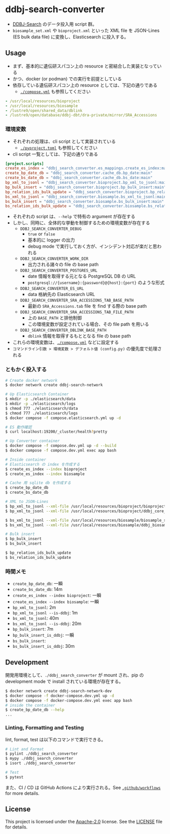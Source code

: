 # ddbj-search-converter

- [DDBJ-Search](https://ddbj.nig.ac.jp) のデータ投入用 script 群。
- `biosample_set.xml` や `bioproject.xml` といった XML file を JSON-Lines (ES bulk data file) に変換し、Elasticsearch に投入する。

## Usage

- まず、基本的に遺伝研スパコン上の resource と密結合した実装となっている
- かつ、docker (or podman) での実行を前提としている
- 依存している遺伝研スパコン上の resource としては、下記の通りである
  - [`./compose.yml`](./compose.yml) も参照してください

```yaml
- /usr/local/resources/bioproject
- /usr/local/resources/biosample
- /lustre9/open/shared_data/dblink
- /lustre9/open/database/ddbj-dbt/dra-private/mirror/SRA_Accessions
```

### 環境変数

- それぞれの処理は、cli script として実装されている
  - [`./pyproject.toml`](./pyproject.toml) も参照してください
- cli script 一覧としては、下記の通りである

```toml
[project.scripts]
create_es_index = "ddbj_search_converter.es_mappings.create_es_index:main"
create_bp_date_db = "ddbj_search_converter.cache_db.bp_date:main"
create_bs_date_db = "ddbj_search_converter.cache_db.bs_date:main"
bp_xml_to_jsonl = "ddbj_search_converter.bioproject.bp_xml_to_jsonl:main"
bp_bulk_insert = "ddbj_search_converter.bioproject.bp_bulk_insert:main"
bp_relation_ids_bulk_update = "ddbj_search_converter.bioproject.bp_relation_ids_bulk_update:main"
bs_xml_to_jsonl = "ddbj_search_converter.biosample.bs_xml_to_jsonl:main"
bs_bulk_insert = "ddbj_search_converter.biosample.bs_bulk_insert:main"
bs_relation_ids_bulk_update = "ddbj_search_converter.biosample.bs_relation_ids_bulk_update:main"
```

- それぞれの script は、`--help` で特有の argument が存在する
- しかし、同時に、全体的な挙動を制御するための環境変数が存在する
  - `DDBJ_SEARCH_CONVERTER_DEBUG`
    - `true` or `false`
    - 基本的に logger の出力
    - debug mode で実行しておく方が、インシデント対応が楽だと思われる
  - `DDBJ_SEARCH_CONVERTER_WORK_DIR`
    - 出力される諸々の file の base path
  - `DDBJ_SEARCH_CONVERTER_POSTGRES_URL`
    - date 情報を取得する元となる PostgreSQL DB の URL
    - `postgresql://{username}:{password}@{host}:{port}` のような形式
  - `DDBJ_SEARCH_CONVERTER_ES_URL`
    - data 格納先の Elasticsearch URL
  - `DDBJ_SEARCH_CONVERTER_SRA_ACCESSIONS_TAB_BASE_PATH`
    - 最新の `SRA_Accessions.tab` file を find する際の base path
  - `DDBJ_SEARCH_CONVERTER_SRA_ACCESSIONS_TAB_FILE_PATH`
    - 上の `BASE_PATH` と排他制御
    - この環境変数が設定されている場合、その file path を用いる
  - `DDBJ_SEARCH_CONVERTER_DBLINK_BASE_PATH`
    - `dblink` 情報を取得するもととなる file の base path
- これらの環境変数は、[`./compose.yml`](./compose.yml) などに設定する
- `コマンドライン引数 > 環境変数 > デフォルト値 (config.py)` の優先度で処理される

### ともかく投入する

```bash
# Create docker network
$ docker network create ddbj-search-network

# Up Elasticsearch Container
$ mkdir -p ./elasticsearch/data
$ mkdir -p ./elasticsearch/logs
$ chmod 777 ./elasticsearch/data
$ chmod 777 ./elasticsearch/logs
$ docker compose -f compose.elasticsearch.yml up -d

# ES 動作確認
$ curl localhost:19200/_cluster/health?pretty

# Up Converter container
$ docker compose -f compose.dev.yml up -d --build
$ docker compose -f compose.dev.yml exec app bash

# Inside container
# Elasticsearch の index を作成する
$ create_es_index --index bioproject
$ create_es_index --index biosample

# Cache 用 sqlite db を作成する
$ create_bp_date_db
$ create_bs_date_db

# XML to JSON-Lines
$ bp_xml_to_jsonl --xml-file /usr/local/resources/bioproject/bioproject.xml
$ bp_xml_to_jsonl --xml-file /usr/local/resources/bioproject/ddbj_core_bioproject.xml --is-ddbj

$ bs_xml_to_jsonl --xml-file /usr/local/resources/biosample/biosample_set.xml.gz
$ bs_xml_to_jsonl --xml-file /usr/local/resources/biosample/ddbj_biosample_set.xml.gz --is-ddbj --use-existing-tmp-dir

# Bulk insert
$ bp_bulk_insert
$ bs_bulk_insert

$ bp_relation_ids_bulk_update
$ bs_relation_ids_bulk_update
```

### 時間メモ

- `create_bp_date_db`: 一瞬
- `create_bs_date_db`: 14m
- `create_es_index --index bioproject`: 一瞬
- `create_es_index --index biosample`: 一瞬
- `bp_xml_to_jsonl`: 2m
- `bp_xml_to_jsonl --is-ddbj`: 1m
- `bs_xml_to_jsonl`: 40m
- `bs_xml_to_jsonl --is-ddbj`: 20m
- `bp_bulk_insert`: 7m
- `bp_bulk_insert_is_ddbj`: 一瞬
- `bs_bulk_insert`:
- `bs_bulk_insert_is_ddbj`: 30m

## Development

開発用環境として、`./ddbj_search_converter` が mount され、pip の development mode で install されている環境が存在する。

```bash
$ docker network create ddbj-search-network-dev
$ docker compose -f docker-compose.dev.yml up -d
$ docker compose -f docker-compose.dev.yml exec app bash
# inside the container
$ create_bp_date_db --help
...
```

### Linting, Formatting and Testing

lint, format, test は以下のコマンドで実行できる。

```bash
# Lint and Format
$ pylint ./ddbj_search_converter
$ mypy ./ddbj_search_converter
$ isort ./ddbj_search_converter

# Test
$ pytest
```

また、CI / CD は GitHub Actions により実行される。See [`.github/workflows`](./.github/workflows) for more details.

## License

This project is licensed under the [Apache-2.0](https://www.apache.org/licenses/LICENSE-2.0) license. See the [LICENSE](./LICENSE) file for details.
